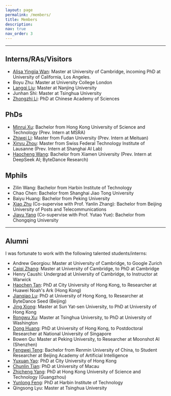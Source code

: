 ```yaml
---
layout: page
permalink: /members/
title: Members
description: 
nav: true
nav_order: 3
---
```


---
## Interns/RAs/Visitors

- [Alisa Yingjia Wan](https://yingjia.one/): Master at University of Cambridge, incoming PhD at University of California, Los Angeles.
- Boyu Zhu: Master at University College London
- [Langqi Liu](https://liurunky.github.io/): Master at Nanjing University
- Junhan Shi: Master at Tsinghua University
- [Zhongzhi Li](https://zzli2022.github.io/): PhD at Chinese Academy of Sciences


## PhDs
- [Minrui Xu](https://rolandminrui.github.io/rolandminrui-homepage/): Bachelor from Hong Kong University of Science and Technology (Prev. Intern at MSRA)
- [Zhiwei Li](https://digbangbang.github.io/): Master from Fudan University (Prev. Intern at Meituan)
- [Xinyu Zhou](https://blackzxy.github.io/): Master from Swiss Federal Technology Institute of Lausanne  (Prev. Intern at Shanghai AI Lab)
- [Haocheng Wang](https://scholar.google.com/citations?user=HLJz8yIAAAAJ&hl=en): Bachelor from Xiamen University (Prev. Intern at DeepSeek AI; ByteDance Research)

## Mphils
- Zilin Wang: Bachelor from Harbin Institute of Technology
- Chao Chen: Bachelor from Shanghai Jiao Tong University
- Baiyu Huang: Bachelor from Peking University
- [Xiao Zhu](https://hexagonstar.github.io/) (Co-supervise with Prof. Yanlin Zhang): Bachelor from Beijing University of Posts and Telecommunications
- [Jiayu Yang](https://yjywdzh.github.io/) (Co-supervise with Prof. Yutao Yue): Bachelor from Chongqing University


---
## Alumni
I was fortunate to work with the following talented students/interns:
- Andrew Georgiou: Master at University of Cambridge, to Google Zurich
- [Caiqi Zhang](https://caiqizh.github.io/): Master at University of Cambridge, to PhD at Cambridge
- Henry Caushi: Undergrad at University of Cambridge, to Instructor at Warwick
- [Haochen Tan](https://namco0816.github.io/): PhD at City University of Hong Kong, to Researcher at Huawei Noah's Ark (Hong Kong)
- [Jianqiao Lu](https://jianqiaolu.github.io/): PhD at University of Hong Kong, to Researcher at ByteDance Seed (Beijing)
- [Jing Xiong](https://menik1126.github.io/): Master at Sun Yat-sen University, to PhD at University of Hong Kong
- [Rongwu Xu](https://rongwuxu.com/): Master at Tsinghua University, to PhD at University of Washington
- [Dong Huang](https://huangd1999.github.io/): PhD at University of Hong Kong, to Postdoctoral Researcher at National University of Singapore
- Bowen Qu: Master at Peking University, to Researcher at Moonshot AI (Shenzhen)
- [Fengwei Teng](https://qixucen.github.io/): Bachelor from Renmin University of China, to Student Researcher at Beijing Academy of Artificial Intelligence
- [Yuxuan Yao](https://scholar.google.com.hk/citations?user=PLe5qQEAAAAJ&hl=zh-CN): PhD at City University of Hong Kong
- [Chunlin Tian](https://clin0212.github.io/): PhD at University of Macau
- [Zhicheng Yang](https://yangzhch6.github.io/): PhD at Hong Kong University of Science and Technology (Guangzhou)
- [Yunlong Feng](https://resume.alongwy.top/#anchor_about): PhD at Harbin Institute of Technology
- Qingsong Lyu: Master at Tsinghua University
